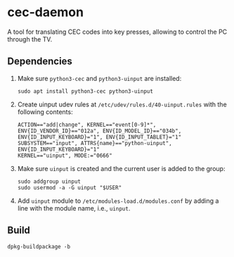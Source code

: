 # cec-daemon

A tool for translating CEC codes into key presses, allowing to control the PC through the TV.

## Dependencies

1. Make sure `python3-cec` and `python3-uinput` are installed:
   ```shell
   sudo apt install python3-cec python3-uinput
   ```

2. Create uinput udev rules at `/etc/udev/rules.d/40-uinput.rules` with the following contents:
   ```
   ACTION=="add|change", KERNEL=="event[0-9]*", ENV{ID_VENDOR_ID}=="012a", ENV{ID_MODEL_ID}=="034b", ENV{ID_INPUT_KEYBOARD}="1", ENV{ID_INPUT_TABLET}="1"
   SUBSYSTEM=="input", ATTRS{name}=="python-uinput", ENV{ID_INPUT_KEYBOARD}="1"
   KERNEL=="uinput", MODE:="0666"
   ```

3. Make sure `uinput` is created and the current user is added to the group:
   ```shell
   sudo addgroup uinput
   sudo usermod -a -G uinput "$USER"
   ```

4. Add `uinput` module to `/etc/modules-load.d/modules.conf` by adding a line with the module name, i.e., `uinput`.

## Build

```shell
dpkg-buildpackage -b
```